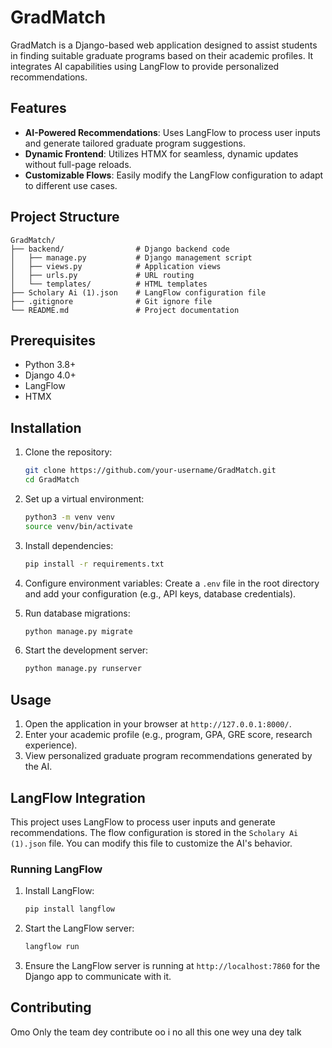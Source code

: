 # GradMatch

GradMatch is a Django-based web application designed to assist students in finding suitable graduate programs based on their academic profiles. It integrates AI capabilities using LangFlow to provide personalized recommendations.

## Features

- **AI-Powered Recommendations**: Uses LangFlow to process user inputs and generate tailored graduate program suggestions.
- **Dynamic Frontend**: Utilizes HTMX for seamless, dynamic updates without full-page reloads.
- **Customizable Flows**: Easily modify the LangFlow configuration to adapt to different use cases.

## Project Structure

```
GradMatch/
├── backend/                # Django backend code
│   ├── manage.py           # Django management script
│   ├── views.py            # Application views
│   ├── urls.py             # URL routing
│   └── templates/          # HTML templates
├── Scholary Ai (1).json    # LangFlow configuration file
├── .gitignore              # Git ignore file
└── README.md               # Project documentation
```

## Prerequisites

- Python 3.8+
- Django 4.0+
- LangFlow
- HTMX

## Installation

1. Clone the repository:
   ```bash
   git clone https://github.com/your-username/GradMatch.git
   cd GradMatch
   ```

2. Set up a virtual environment:
   ```bash
   python3 -m venv venv
   source venv/bin/activate
   ```

3. Install dependencies:
   ```bash
   pip install -r requirements.txt
   ```

4. Configure environment variables:
   Create a `.env` file in the root directory and add your configuration (e.g., API keys, database credentials).

5. Run database migrations:
   ```bash
   python manage.py migrate
   ```

6. Start the development server:
   ```bash
   python manage.py runserver
   ```

## Usage

1. Open the application in your browser at `http://127.0.0.1:8000/`.
2. Enter your academic profile (e.g., program, GPA, GRE score, research experience).
3. View personalized graduate program recommendations generated by the AI.

## LangFlow Integration

This project uses LangFlow to process user inputs and generate recommendations. The flow configuration is stored in the `Scholary Ai (1).json` file. You can modify this file to customize the AI's behavior.

### Running LangFlow

1. Install LangFlow:
   ```bash
   pip install langflow
   ```

2. Start the LangFlow server:
   ```bash
   langflow run
   ```

3. Ensure the LangFlow server is running at `http://localhost:7860` for the Django app to communicate with it.

## Contributing

Omo Only  the team dey contribute oo i no all this one wey una dey talk